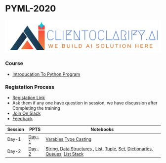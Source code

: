 # PYML-2020

![](https://github.com/reddyprasade/2020-PY-101/blob/master/Images/Logo.png)

### Course 
* [Introducation To Python Program ](https://github.com/reddyprasade/2020-PY-101/blob/master/PPT/Introduction%20to%20Python%20Programming.pdf)

### Registation Process 
* [Registation Link](https://forms.gle/2nQLzFFpuweDg6sh6)
* Ask them if any one have question in session, we have discussion after Completing the training
* [Join On Slack ](https://join.slack.com/t/newworkspace-pyc4902/shared_invite/zt-k9r1uc8n-3DKHb7GUdAiS0NjzybFcrw)
* [Feedback ](https://forms.gle/Bv4copWEB6EYfrsGA)

|Session|PPTS|Notebooks|
|-------|-----|-------|
|Day-1|[Day-1](https://github.com/reddyprasade/2020-PY-101/blob/master/Day-1/chapter1.pdf)|[Varables](https://github.com/reddyprasade/2020-PY-101/blob/master/Day-1/Tasks/PY0101EN-0-0-Variables%2C%20assignment%20and%20operator%20precedence.ipynb),[Type Casting](https://github.com/reddyprasade/2020-PY-101/blob/master/Day-1/Tasks/PY0101EN-1-1-Types.ipynb)|
|Day-2|[Day-2]()|[String](https://github.com/reddyprasade/2020-PY-101/blob/master/Day-2/Task-2/PY0101EN-1-2-Strings.ipynb), [Data Structures ](https://github.com/reddyprasade/2020-PY-101/blob/master/Day-2/Task-2/PY0101EN-2-0-Data%20Structure.ipynb), [List](https://github.com/reddyprasade/2020-PY-101/blob/master/Day-2/Task-2/PY0101EN-2-2-Lists.ipynb), [Tuple](https://github.com/reddyprasade/2020-PY-101/blob/master/Day-2/Task-2/PY0101EN-2-1-Tuples.ipynb), [Set](https://github.com/reddyprasade/2020-PY-101/blob/master/Day-2/Task-2/PY0101EN-2-3-Sets.ipynb), [Dictionaries](https://github.com/reddyprasade/2020-PY-101/blob/master/Day-2/Task-2/PY0101EN-2-4-Dictionaries.ipynb), [Queues](https://github.com/reddyprasade/2020-PY-101/blob/master/Day-2/Task-2/PY0101EN-2-5-%20Lists%20as%20Queues.ipynb), [List Stack](https://github.com/reddyprasade/2020-PY-101/blob/master/Day-2/Task-2/PY0101EN-2-6-Lists%20as%20Stacks.ipynb)|
